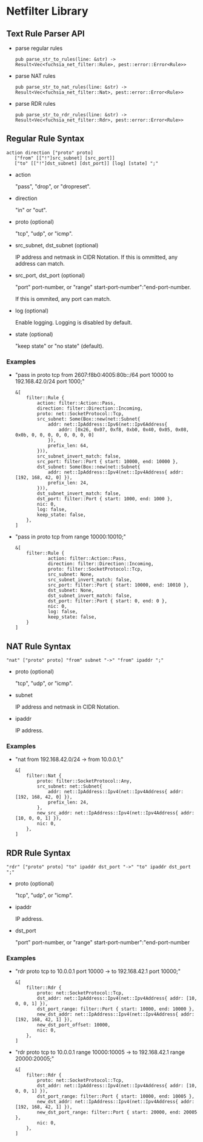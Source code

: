 # Netfilter Library

## Text Rule Parser API
  * parse regular rules
    ```
    pub parse_str_to_rules(line: &str) -> Result<Vec<fuchsia_net_filter::Rule>, pest::error::Error<Rule>>
    ```
  * parse NAT rules
    ```
    pub parse_str_to_nat_rules(line: &str) -> Result<Vec<fuchsia_net_filter::Nat>, pest::error::Error<Rule>>
    ```
  * parse RDR rules
    ```
    pub parse_str_to_rdr_rules(line: &str) -> Result<Vec<fuchsia_net_filter::Rdr>, pest::error::Error<Rule>>
    ```

## Regular Rule Syntax
  ```
  action direction ["proto" proto]
     ["from" [["!"]src_subnet] [src_port]]
     ["to" [["!"]dst_subnet] [dst_port]] [log] [state] ";"
  ```

  * action

    "pass", "drop", or "dropreset".

  * direction

    "in" or "out".

  * proto (optional)

    "tcp", "udp", or "icmp".

  * src\_subnet, dst\_subnet (optional)

    IP address and netmask in CIDR Notation.
    If this is ommitted, any address can match.

  * src\_port, dst\_port (optional)

    "port" port-number, or
    "range" start-port-number":"end-port-number.

    If this is ommited, any port can match.

  * log (optional)

    Enable logging. Logging is disabled by default.

  * state (optional)

    "keep state" or "no state" (default).

### Examples

  * "pass in proto tcp from 2607:f8b0:4005:80b::/64 port 10000 to 192.168.42.0/24 port 1000;"

    ```
    &[
        filter::Rule {
            action: filter::Action::Pass,
            direction: filter::Direction::Incoming,
            proto: net::SocketProtocol::Tcp,
            src_subnet: Some(Box::new(net::Subnet{
                addr: net::IpAddress::Ipv6(net::Ipv6Address{
                    addr: [0x26, 0x07, 0xf8, 0xb0, 0x40, 0x05, 0x08, 0x0b, 0, 0, 0, 0, 0, 0, 0, 0]
                }),
                prefix_len: 64,
            })),
            src_subnet_invert_match: false,
            src_port: filter::Port { start: 10000, end: 10000 },
            dst_subnet: Some(Box::new(net::Subnet{
                addr: net::IpAddress::Ipv4(net::Ipv4Address{ addr: [192, 168, 42, 0] }),
                prefix_len: 24,
            })),
            dst_subnet_invert_match: false,
            dst_port: filter::Port { start: 1000, end: 1000 },
            nic: 0,
            log: false,
            keep_state: false,
        },
    ]
    ```

  * "pass in proto tcp from range 10000:10010;"

    ```
    &[
        filter::Rule {
                action: filter::Action::Pass,
                direction: filter::Direction::Incoming,
                proto: filter::SocketProtocol::Tcp,
                src_subnet: None,
                src_subnet_invert_match: false,
                src_port: filter::Port { start: 10000, end: 10010 },
                dst_subnet: None,
                dst_subnet_invert_match: false,
                dst_port: filter::Port { start: 0, end: 0 },
                nic: 0,
                log: false,
                keep_state: false,
        }
    ]
    ```

## NAT Rule Syntax
  ```
  "nat" ["proto" proto] "from" subnet "->" "from" ipaddr ";"
  ```

  * proto (optional)

    "tcp", "udp", or "icmp".

  * subnet

    IP address and netmask in CIDR Notation.

  * ipaddr

    IP address.

### Examples

  * "nat from 192.168.42.0/24 -> from 10.0.0.1;"
    ```
    &[
        filter::Nat {
            proto: filter::SocketProtocol::Any,
            src_subnet: net::Subnet{
                addr: net::IpAddress::Ipv4(net::Ipv4Address{ addr: [192, 168, 42, 0] }),
                prefix_len: 24,
            },
            new_src_addr: net::IpAddress::Ipv4(net::Ipv4Address{ addr: [10, 0, 0, 1] }),
            nic: 0,
        },
    ]
    ```

## RDR Rule Syntax
  ```
  "rdr" ["proto" proto] "to" ipaddr dst_port "->" "to" ipaddr dst_port ";"
  ```

  * proto (optional)

    "tcp", "udp", or "icmp".

  * ipaddr

    IP address.

  * dst\_port

    "port" port-number, or
    "range" start-port-number":"end-port-number

### Examples

  * "rdr proto tcp to 10.0.0.1 port 10000 -> to 192.168.42.1 port 10000;"
    ```
    &[
        filter::Rdr {
            proto: net::SocketProtocol::Tcp,
            dst_addr: net::IpAddress::Ipv4(net::Ipv4Address{ addr: [10, 0, 0, 1] }),
            dst_port_range: filter::Port { start: 10000, end: 10000 },
            new_dst_addr: net::IpAddress::Ipv4(net::Ipv4Address{ addr: [192, 168, 42, 1] }),
            new_dst_port_offset: 10000,
            nic: 0,
        },
    ]
    ```

  * "rdr proto tcp to 10.0.0.1 range 10000:10005 -> to 192.168.42.1 range 20000:20005;"
    ```
    &[
        filter::Rdr {
            proto: net::SocketProtocol::Tcp,
            dst_addr: net::IpAddress::Ipv4(net::Ipv4Address{ addr: [10, 0, 0, 1] }),
            dst_port_range: filter::Port { start: 10000, end: 10005 },
            new_dst_addr: net::IpAddress::Ipv4(net::Ipv4Address{ addr: [192, 168, 42, 1] }),
            new_dst_port_range: filter::Port { start: 20000, end: 20005 },
            nic: 0,
        },
    ]
    ```
